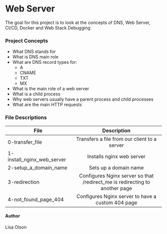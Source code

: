 # Web Server
The goal for this project is to look at the concepts of DNS, Web Server, CI/CD, Docker and Web Stack Debugging

### Project Concepts
- What DNS stands for
- What is DNS main role
- What are DNS record types for:
  - A
  - CNAME
  - TXT
  - MX
- What is the main role of a web server
- What is a child process
- Why web servers usually have a parent process and child processes
- What are the main HTTP requests

### File Descriptions
| File | Description |
| ------------- |:-------------:|
| 0-transfer_file | Transfers a file from our client to a server |
| 1-install_nginx_web_server | Installs nginx web server |
| 2-setup_a_domain_name | Sets up a domain name |
| 3-redirection | Configures Nginx server so that /redirect_me is redirecting to another page |
| 4-not_found_page_404 | Configures Nginx server to have a custom 404 page |

#### Author
Lisa Olson
